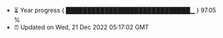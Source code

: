 - ⏳ Year progress { █████████████████████████████▁ } 97.05 %
- ⏰ Updated on Wed, 21 Dec 2022 05:17:02 GMT

